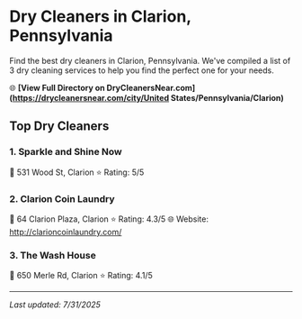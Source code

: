 # Dry Cleaners in Clarion, Pennsylvania

Find the best dry cleaners in Clarion, Pennsylvania. We've compiled a list of 3 dry cleaning services to help you find the perfect one for your needs.

🌐 **[View Full Directory on DryCleanersNear.com](https://drycleanersnear.com/city/United States/Pennsylvania/Clarion)**

## Top Dry Cleaners

### 1. Sparkle and Shine Now
📍 531 Wood St, Clarion
⭐ Rating: 5/5

### 2. Clarion Coin Laundry
📍 64 Clarion Plaza, Clarion
⭐ Rating: 4.3/5
🌐 Website: http://clarioncoinlaundry.com/

### 3. The Wash House
📍 650 Merle Rd, Clarion
⭐ Rating: 4.1/5


---

*Last updated: 7/31/2025*
